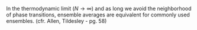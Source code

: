 In the thermodynamic limit ($N \to \infty$) and as long we avoid the neighborhood of phase transitions, ensemble averages are equivalent for commonly used ensembles. (cfr. Allen, Tildesley - pg. 58) 